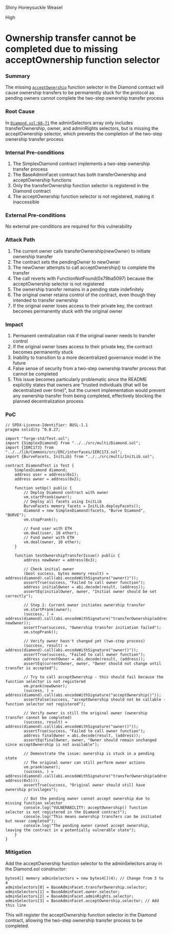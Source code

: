 Shiny Honeysuckle Weasel

High

# Ownership transfer cannot be completed due to missing acceptOwnership function selector

### Summary

The missing [`acceptOwnership`](https://github.com/sherlock-audit/2025-04-burve/blob/main/Burve/lib/Commons/src/Util/Admin.sol#L119) function selector in the Diamond contract will cause ownership transfers to be permanently stuck for the protocol as pending owners cannot complete the two-step ownership transfer process

### Root Cause

In [`Diamond.sol:68-71`](https://github.com/sherlock-audit/2025-04-burve/blob/main/Burve/src/multi/Diamond.sol#L68-L71) the adminSelectors array only includes transferOwnership, owner, and adminRights selectors, but is missing the acceptOwnership selector, which prevents the completion of the two-step ownership transfer process

### Internal Pre-conditions

1. The SimplexDiamond contract implements a two-step ownership transfer process
2. The BaseAdminFacet contract has both transferOwnership and acceptOwnership functions
3. Only the transferOwnership function selector is registered in the Diamond contract
4. The acceptOwnership function selector is not registered, making it inaccessible

### External Pre-conditions

No external pre-conditions are required for this vulnerability

### Attack Path

1. The current owner calls transferOwnership(newOwner) to initiate ownership transfer
2. The contract sets the pendingOwner to newOwner
3. The newOwner attempts to call acceptOwnership() to complete the transfer
4. The call reverts with FunctionNotFound(0x79ba5097) because the acceptOwnership selector is not registered
5. The ownership transfer remains in a pending state indefinitely
6. The original owner retains control of the contract, even though they intended to transfer ownership
7. If the original owner loses access to their private key, the contract becomes permanently stuck with the original owner

### Impact

1. Permanent centralization risk if the original owner needs to transfer control
2. If the original owner loses access to their private key, the contract becomes permanently stuck
3. Inability to transition to a more decentralized governance model in the future
4. False sense of security from a two-step ownership transfer process that cannot be completed
5. This issue becomes particularly problematic since the README explicitly states that owners are "trusted individuals (that will be decentralized over time)", but the current implementation would prevent any ownership transfer from being completed, effectively blocking the planned decentralization process

### PoC

```solidity
// SPDX-License-Identifier: BUSL-1.1
pragma solidity ^0.8.27;

import "forge-std/Test.sol";
import {SimplexDiamond} from "../../src/multi/Diamond.sol";
import {IERC173} from "../../lib/Commons/src/ERC/interfaces/IERC173.sol";
import {BurveFacets, InitLib} from "../../src/multi/InitLib.sol";

contract DiamondTest is Test {
    SimplexDiamond diamond;
    address user = address(0x1);
    address owner = address(0x2);
    
    function setUp() public {
        // Deploy Diamond contract with owner
        vm.startPrank(owner);
        // Deploy all facets using InitLib
        BurveFacets memory facets = InitLib.deployFacets();
        diamond = new SimplexDiamond(facets, "Burve Diamond", "BURVE");
        vm.stopPrank();
        
        // Fund user with ETH
        vm.deal(user, 10 ether);
        // Fund owner with ETH
        vm.deal(owner, 10 ether);
    }
    
    function testOwnershipTransferIssue() public {
        address newOwner = address(0x3);
        
        // Check initial owner
        (bool success, bytes memory result) = address(diamond).call(abi.encodeWithSignature("owner()"));
        assertTrue(success, "Failed to call owner function");
        address initialOwner = abi.decode(result, (address));
        assertEq(initialOwner, owner, "Initial owner should be set correctly");
        
        // Step 1: Current owner initiates ownership transfer
        vm.startPrank(owner);
        (success, ) = address(diamond).call(abi.encodeWithSignature("transferOwnership(address)", newOwner));
        assertTrue(success, "Ownership transfer initiation failed");
        vm.stopPrank();
        
        // Verify owner hasn't changed yet (two-step process)
        (success, result) = address(diamond).call(abi.encodeWithSignature("owner()"));
        assertTrue(success, "Failed to call owner function");
        address currentOwner = abi.decode(result, (address));
        assertEq(currentOwner, owner, "Owner should not change until transfer is accepted");
        
        // Try to call acceptOwnership - this should fail because the function selector is not registered
        vm.prank(newOwner);
        (success, ) = address(diamond).call(abi.encodeWithSignature("acceptOwnership()"));
        assertFalse(success, "acceptOwnership should not be callable - function selector not registered");
        
        // Verify owner is still the original owner (ownership transfer cannot be completed)
        (success, result) = address(diamond).call(abi.encodeWithSignature("owner()"));
        assertTrue(success, "Failed to call owner function");
        address finalOwner = abi.decode(result, (address));
        assertEq(finalOwner, owner, "Owner should remain unchanged since acceptOwnership is not available");
        
        // Demonstrate the issue: ownership is stuck in a pending state
        // The original owner can still perform owner actions
        vm.prank(owner);
        (success, ) = address(diamond).call(abi.encodeWithSignature("transferOwnership(address)", address(0x5)));
        assertTrue(success, "Original owner should still have ownership privileges");
        
        // But the pending owner cannot accept ownership due to missing function selector
        console.log("VULNERABILITY: acceptOwnership() function selector is not registered in the Diamond contract");
        console.log("This means ownership transfers can be initiated but never completed");
        console.log("The pending owner cannot accept ownership, leaving the contract in a potentially vulnerable state");
    }
}
```

### Mitigation

Add the acceptOwnership function selector to the adminSelectors array in the Diamond.sol constructor:

```solidity
bytes4[] memory adminSelectors = new bytes4[](4); // Change from 3 to 4
adminSelectors[0] = BaseAdminFacet.transferOwnership.selector;
adminSelectors[1] = BaseAdminFacet.owner.selector;
adminSelectors[2] = BaseAdminFacet.adminRights.selector;
adminSelectors[3] = BaseAdminFacet.acceptOwnership.selector; // Add this line
```

This will register the acceptOwnership function selector in the Diamond contract, allowing the two-step ownership transfer process to be completed.